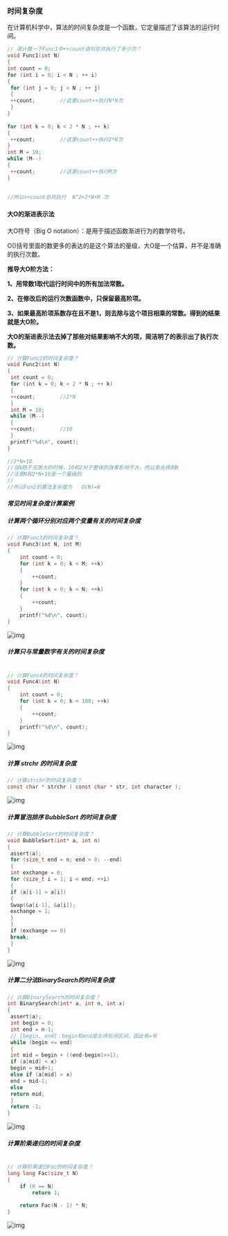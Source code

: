 ### 时间复杂度

在计算机科学中，算法的时间复杂度是一个函数，它定量描述了该算法的运行时间。

```c
// 请计算一下Func1中++count语句总共执行了多少次？
void Func1(int N)
{
int count = 0;
for (int i = 0; i < N ; ++ i)
{
 for (int j = 0; j < N ; ++ j)
 {
 ++count;        //这里count++执行N*N次
 }
}
 
for (int k = 0; k < 2 * N ; ++ k)
{
 ++count;        //这里count++执行2*N次
}
int M = 10;
while (M--)
{
 ++count;        //这里count++执行M次
}
 
 
//所以++count总共执行  N^2+2*N+M 次
```

#### 大O的渐进表示法

大O符号（Big O notation）：是用于描述函数渐进行为的数学符号。

O()括号里面的数更多的表达的是这个算法的量级，大O是一个估算，并不是准确的执行次数。



**推导大O阶方法：**

**1、用常数1取代运行时间中的所有加法常数。**

**2、在修改后的运行次数函数中，只保留最高阶项。**

**3、如果最高阶项系数存在且不是1，则去除与这个项目相乘的常数。得到的结果就是大O阶。**

**大O的渐进表示法去掉了那些对结果影响不大的项，简洁明了的表示出了执行次数。**

```c
// 计算Func2的时间复杂度？
void Func2(int N)           
{
 int count = 0;
 for (int k = 0; k < 2 * N ; ++ k)
 {
 ++count;        //2*N
 }
 int M = 10;
 while (M--)
 {
 ++count;        //10
 }
 printf("%d\n", count);
}
 
//2*N+10
//当N趋于无限大的时候，10和2对于整体的效果影响不大，所以舍去得到N
//注意N和2*N+10是一个量级的
//
//所以Fun2的算法复杂度为   O(N)=N
```

#### *常见时间复杂度计算案例*

##### 计算两个循环分别对应两个变量有关的时间复杂度

```c
// 计算Func3的时间复杂度？
void Func3(int N, int M)
{
	int count = 0;
	for (int k = 0; k < M; ++k)
	{
		++count;
	}
	for (int k = 0; k < N; ++k)
	{
		++count;
	}
	printf("%d\n", count);
}
```

![img](https://i-blog.csdnimg.cn/blog_migrate/078607254310ab218404b7601dca1fdb.png)

##### 计算只与常量数字有关的时间复杂度

```c
 
// 计算Func4的时间复杂度？
void Func4(int N)
{
	int count = 0;
	for (int k = 0; k < 100; ++k)
	{
		++count;
	}
	printf("%d\n", count);
}
```

![img](https://i-blog.csdnimg.cn/blog_migrate/f65fe17f15751e873cb81eb51a9450ee.png)

##### 计算 strchr 的时间复杂度

```c
// 计算strchr的时间复杂度？
const char * strchr ( const char * str, int character );
```

![img](https://i-blog.csdnimg.cn/blog_migrate/7b4c28a0d86edfddfa543186f60a91e0.png)

##### 计算冒泡排序 BubbleSort 的时间复杂度

```c
// 计算BubbleSort的时间复杂度？
void BubbleSort(int* a, int n)
{
 assert(a);
 for (size_t end = n; end > 0; --end)
 {
 int exchange = 0;
 for (size_t i = 1; i < end; ++i)
 {
 if (a[i-1] > a[i])
 {
 Swap(&a[i-1], &a[i]);
 exchange = 1;
 }
 }
 if (exchange == 0)
 break;
 }
}
```

![img](https://i-blog.csdnimg.cn/blog_migrate/78e5229f1afd681a6d0b1390811315c0.png)

##### 计算二分法BinarySearch的时间复杂度

```c
// 计算BinarySearch的时间复杂度？
int BinarySearch(int* a, int n, int x)
{
 assert(a);
 int begin = 0;
 int end = n-1;
 // [begin, end]：begin和end是左闭右闭区间，因此有=号
 while (begin <= end)
 {
 int mid = begin + ((end-begin)>>1);
 if (a[mid] < x)
 begin = mid+1;
 else if (a[mid] > x)
 end = mid-1;
 else
 return mid;
 }
 return -1;
}
```

![img](https://i-blog.csdnimg.cn/blog_migrate/3cc14314d31987e63c0ea5fe126826c1.png)

##### 计算阶乘递归的时间复杂度

```c
 
// 计算阶乘递归Fac的时间复杂度？
long long Fac(size_t N)
{
	if (0 == N)
		return 1;
 
	return Fac(N - 1) * N;
}
```

![img](https://i-blog.csdnimg.cn/blog_migrate/a9eb94d6cbd85a742e997462afbe34cd.png)